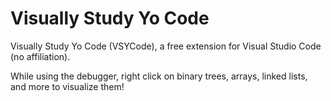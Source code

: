 # Visually Study Yo Code
Visually Study Yo Code (VSYCode), a free extension for Visual Studio Code (no affiliation). 

While using the debugger, right click on binary trees, arrays, linked lists, and more to visualize them!